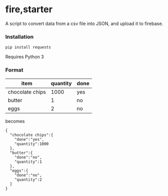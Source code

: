 # fire,starter
A script to convert data from a csv file into JSON, and upload it to firebase.

### Installation
```
pip install requests
```
Requires Python 3

### Format
item|quantity|done
--- | --- | ---
chocolate chips|1000|yes
butter|1|no
eggs|2|no

becomes
```
{
  "chocolate chips":{
    "done":"yes",
    "quantity":1000
  },
  "butter":{
    "done":"no",
    "quantity":1
  },
  "eggs":{
    "done":"no",
    "quantity":2
  }
}
```
